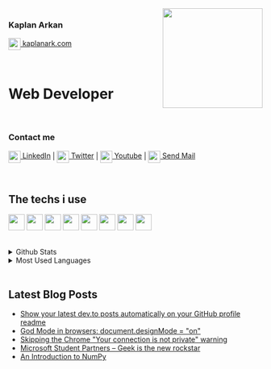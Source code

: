 <!-- LİNKS-->
[linkedin]: https://www.linkedin.com/in/kaplan-arkan-2a5747158/
[twitter]:https://twitter.com
[youtube]:https://www.youtube.com/

<img src="https://media.giphy.com/media/KzJkzjggfGN5Py6nkT/source.gif" align="right" width="198" height="">
<!-- https://media.giphy.com/media/KzJkzjggfGN5Py6nkT/source.gif -->

### Kaplan Arkan

[<img height="24" width="24" align= "center" src="https://img.icons8.com/fluent/48/000000/internet.png"/> kaplanark.com](https://kaplanark.wordpress.com/)


<br>

# Web Developer

<br>

### Contact me

[<img height="24" width="24" align= "center" src="https://img.icons8.com/fluent/48/000000/linkedin.png"/> LinkedIn][linkedin]  |
[<img height="24" width="24" align= "center" src="https://img.icons8.com/fluent/48/000000/twitter.png"/> Twitter][twitter]  |
[<img height="24" width="24" align= "center" src="https://img.icons8.com/color/48/000000/youtube-play.png"/> Youtube][youtube]  |
[<img height="24" width="24" align= "center" src="https://img.icons8.com/fluent/48/000000/email.png"/> Send Mail](mailto:kaplan.arkan@gmail.com)

<br>

## The techs i use

<img height = "32" heigth ="32" src="https://img.icons8.com/color/48/000000/javascript.png">         <img height = "32" heigth ="32" src="https://img.icons8.com/color/48/000000/html-5--v1.png">   <img height = "32" heigth ="32" src="https://img.icons8.com/color/48/000000/css3.png">   <img height = "32" heigth ="32" src="https://img.icons8.com/color/48/000000/python.png">   <img height = "32" heigth ="32" src="https://img.icons8.com/color/96/000000/nodejs.png">   <img height = "32" heigth ="32" src="https://img.icons8.com/plasticine/100/000000/bash.png">   <img height = "32" heigth ="32" src="https://img.icons8.com/color/48/000000/amazon-web-services.png">   <img height = "32" heigth ="32" src="https://img.icons8.com/color/48/000000/ubuntu--v1.png">

<br>
<details>
<summary>Github Stats</summary>
<img src="https://github-readme-stats.vercel.app/api?username=kaplanark">

</details>

<details>
<summary>Most Used Languages</summary>

<img src="https://github-readme-stats.vercel.app/api/top-langs/?username=kaplanark&layout=compact">

</details>
<br>

## Latest Blog Posts

<!-- BLOG-POST-LIST:START -->
- [Show your latest dev.to posts automatically on your GitHub profile readme](https://dev.to/gautamkrishnar/show-your-latest-dev-to-posts-automatically-in-your-github-profile-readme-3nk8)
- [God Mode in browsers: document.designMode = "on"](https://dev.to/gautamkrishnar/god-mode-in-browsers-document-designmode-on-2pmo)
- [Skipping the Chrome "Your connection is not private" warning](https://dev.to/gautamkrishnar/quickbits-1-skipping-the-chrome-your-connection-is-not-private-warning-4kp1)
- [Microsoft Student Partners – Geek is the new rockstar](https://dev.to/gautamkrishnar/microsoft-student-partners--geek-is-the-new-rockstar)
- [An Introduction to NumPy](https://dev.to/gautamkrishnar/an-introduction-to-numpy)
<!-- BLOG-POST-LIST:END -->
